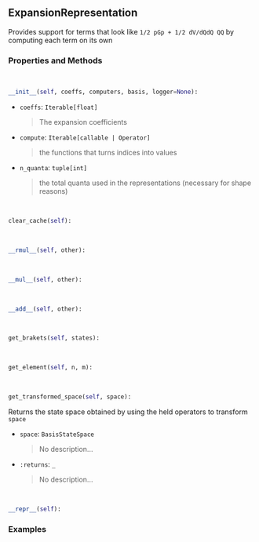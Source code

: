 ## <a id="Psience.BasisReps.Terms.ExpansionRepresentation">ExpansionRepresentation</a>
Provides support for terms that look like `1/2 pGp + 1/2 dV/dQdQ QQ` by computing each term on its own

### Properties and Methods
<a id="Psience.BasisReps.Terms.ExpansionRepresentation.__init__" class="docs-object-method">&nbsp;</a>
```python
__init__(self, coeffs, computers, basis, logger=None): 
```

- `coeffs`: `Iterable[float]`
    >The expansion coefficients
- `compute`: `Iterable[callable | Operator]`
    >the functions that turns indices into values
- `n_quanta`: `tuple[int]`
    >the total quanta used in the representations (necessary for shape reasons)

<a id="Psience.BasisReps.Terms.ExpansionRepresentation.clear_cache" class="docs-object-method">&nbsp;</a>
```python
clear_cache(self): 
```

<a id="Psience.BasisReps.Terms.ExpansionRepresentation.__rmul__" class="docs-object-method">&nbsp;</a>
```python
__rmul__(self, other): 
```

<a id="Psience.BasisReps.Terms.ExpansionRepresentation.__mul__" class="docs-object-method">&nbsp;</a>
```python
__mul__(self, other): 
```

<a id="Psience.BasisReps.Terms.ExpansionRepresentation.__add__" class="docs-object-method">&nbsp;</a>
```python
__add__(self, other): 
```

<a id="Psience.BasisReps.Terms.ExpansionRepresentation.get_brakets" class="docs-object-method">&nbsp;</a>
```python
get_brakets(self, states): 
```

<a id="Psience.BasisReps.Terms.ExpansionRepresentation.get_element" class="docs-object-method">&nbsp;</a>
```python
get_element(self, n, m): 
```

<a id="Psience.BasisReps.Terms.ExpansionRepresentation.get_transformed_space" class="docs-object-method">&nbsp;</a>
```python
get_transformed_space(self, space): 
```
Returns the state space obtained by using the
        held operators to transform `space`
- `space`: `BasisStateSpace`
    >No description...
- `:returns`: `_`
    >No description...

<a id="Psience.BasisReps.Terms.ExpansionRepresentation.__repr__" class="docs-object-method">&nbsp;</a>
```python
__repr__(self): 
```

### Examples


